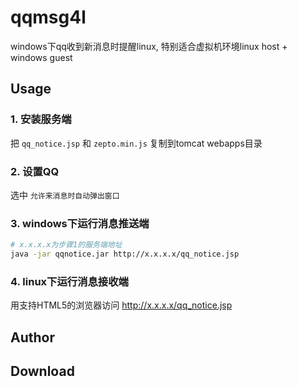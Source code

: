# qqmsg4l
windows下qq收到新消息时提醒linux, 特别适合虚拟机环境linux host + windows guest

## Usage
### 1. 安装服务端
把 `qq_notice.jsp` 和 `zepto.min.js` 复制到tomcat webapps目录

### 2. 设置QQ  
选中 `允许来消息时自动弹出窗口`

### 3. windows下运行消息推送端
```bash
# x.x.x.x为步骤1的服务端地址
java -jar qqnotice.jar http://x.x.x.x/qq_notice.jsp
```

### 4. linux下运行消息接收端  
用支持HTML5的浏览器访问 http://x.x.x.x/qq_notice.jsp


## Author

## Download

